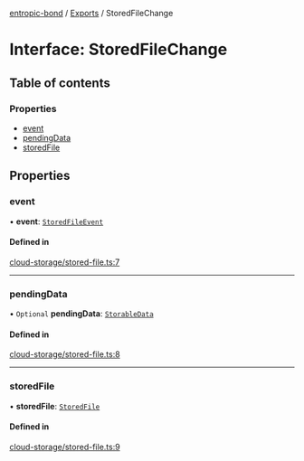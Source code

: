 [entropic-bond](../README.md) / [Exports](../modules.md) / StoredFileChange

# Interface: StoredFileChange

## Table of contents

### Properties

- [event](StoredFileChange.md#event)
- [pendingData](StoredFileChange.md#pendingdata)
- [storedFile](StoredFileChange.md#storedfile)

## Properties

### event

• **event**: [`StoredFileEvent`](../enums/StoredFileEvent.md)

#### Defined in

[cloud-storage/stored-file.ts:7](https://github.com/entropic-bond/entropic-bond/blob/2d7d466/src/cloud-storage/stored-file.ts#L7)

___

### pendingData

• `Optional` **pendingData**: [`StorableData`](../modules.md#storabledata)

#### Defined in

[cloud-storage/stored-file.ts:8](https://github.com/entropic-bond/entropic-bond/blob/2d7d466/src/cloud-storage/stored-file.ts#L8)

___

### storedFile

• **storedFile**: [`StoredFile`](../classes/StoredFile.md)

#### Defined in

[cloud-storage/stored-file.ts:9](https://github.com/entropic-bond/entropic-bond/blob/2d7d466/src/cloud-storage/stored-file.ts#L9)
